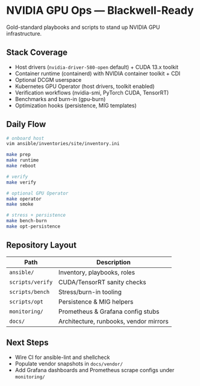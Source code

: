 # NVIDIA GPU Ops — Blackwell-Ready

Gold-standard playbooks and scripts to stand up NVIDIA GPU infrastructure.

## Stack Coverage

* Host drivers (`nvidia-driver-580-open` default) + CUDA 13.x toolkit
* Container runtime (containerd) with NVIDIA container toolkit + CDI
* Optional DCGM userspace
* Kubernetes GPU Operator (host drivers, toolkit enabled)
* Verification workflows (nvidia-smi, PyTorch CUDA, TensorRT)
* Benchmarks and burn-in (gpu-burn)
* Optimization hooks (persistence, MIG templates)

## Daily Flow

```bash
# onboard host
vim ansible/inventories/site/inventory.ini

make prep
make runtime
make reboot

# verify
make verify

# optional GPU Operator
make operator
make smoke

# stress + persistence
make bench-burn
make opt-persistence
```

## Repository Layout

| Path | Description |
| --- | --- |
| `ansible/` | Inventory, playbooks, roles |
| `scripts/verify` | CUDA/TensorRT sanity checks |
| `scripts/bench` | Stress/burn-in tooling |
| `scripts/opt` | Persistence & MIG helpers |
| `monitoring/` | Prometheus & Grafana config stubs |
| `docs/` | Architecture, runbooks, vendor mirrors |

## Next Steps

- Wire CI for ansible-lint and shellcheck
- Populate vendor snapshots in `docs/vendor/`
- Add Grafana dashboards and Prometheus scrape configs under `monitoring/`
